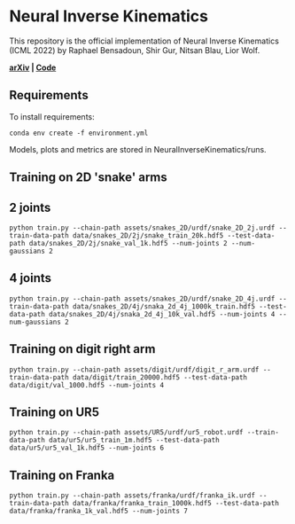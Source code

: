# Neural Inverse Kinematics

This repository is the official implementation of Neural Inverse Kinematics (ICML 2022) by Raphael Bensadoun, Shir Gur, Nitsan Blau, Lior Wolf.

**[arXiv](https://arxiv.org/pdf/2205.10837.pdf) | [Code](https://github.com/RaphaelBensTAU/NeuralInverseKinematics)**

## Requirements

To install requirements:

```setup
conda env create -f environment.yml
```
Models, plots and metrics are stored in NeuralInverseKinematics/runs.


## Training on 2D 'snake' arms
## 2 joints
```
python train.py --chain-path assets/snakes_2D/urdf/snake_2D_2j.urdf --train-data-path data/snakes_2D/2j/snake_train_20k.hdf5 --test-data-path data/snakes_2D/2j/snake_val_1k.hdf5 --num-joints 2 --num-gaussians 2
```
## 4 joints
```
python train.py --chain-path assets/snakes_2D/urdf/snake_2D_4j.urdf --train-data-path data/snakes_2D/4j/snaka_2d_4j_1000k_train.hdf5 --test-data-path data/snakes_2D/4j/snaka_2d_4j_10k_val.hdf5 --num-joints 4 --num-gaussians 2
```

## Training on digit right arm

```
python train.py --chain-path assets/digit/urdf/digit_r_arm.urdf --train-data-path data/digit/train_20000.hdf5 --test-data-path data/digit/val_1000.hdf5 --num-joints 4
```

## Training on UR5 

```
python train.py --chain-path assets/UR5/urdf/ur5_robot.urdf --train-data-path data/ur5/ur5_train_1m.hdf5 --test-data-path data/ur5/ur5_val_1k.hdf5 --num-joints 6
```

## Training on Franka
```
python train.py --chain-path assets/franka/urdf/franka_ik.urdf --train-data-path data/franka/franka_train_1000k.hdf5 --test-data-path data/franka/franka_1k_val.hdf5 --num-joints 7
```
